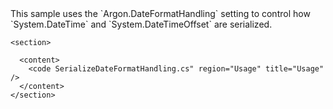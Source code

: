 <?xml version="1.0" encoding="utf-8"?>
<topic id="SerializeDateFormatHandling" revisionNumber="1">
  <developerConceptualDocument xmlns="http://ddue.schemas.microsoft.com/authoring/2003/5" xmlns:xlink="http://www.w3.org/1999/xlink">This sample uses the `Argon.DateFormatHandling`
      setting to control how `System.DateTime` and `System.DateTimeOffset` are serialized.

    <section>

      <content>
        <code SerializeDateFormatHandling.cs" region="Usage" title="Usage" />
      </content>
    </section>